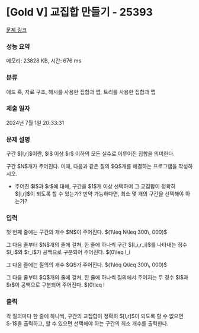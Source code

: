 # [Gold V] 교집합 만들기 - 25393 

[문제 링크](https://www.acmicpc.net/problem/25393) 

### 성능 요약

메모리: 23828 KB, 시간: 676 ms

### 분류

애드 혹, 자료 구조, 해시를 사용한 집합과 맵, 트리를 사용한 집합과 맵

### 제출 일자

2024년 7월 1일 20:33:31

### 문제 설명

<p>구간 $[l,r]$이란, $l$ 이상 $r$ 이하의 모든 실수로 이루어진 집합을 의미한다.</p>

<p>구간 $N$개가 주어진다. 이때, 다음과 같은 질의 $Q$개를 해결하는 프로그램을 작성하시오.</p>

<ul>
	<li>주어진 $l$과 $r$에 대해, 구간을 $1$개 이상 선택하여 그 교집합이 정확히 $[l,r]$이 되도록 할 수 있는가? 만약 가능하다면, 최소 몇 개의 구간을 선택해야 하는가?</li>
</ul>

### 입력 

 <p>첫 번째 줄에는 구간의 개수 $N$이 주어진다. $(1\leq N\leq 300\, 000)$</p>

<p>그 다음 줄부터 $N$개의 줄에 걸쳐, 한 줄에 하나씩 구간 $[l_i,r_i]$를 나타내는 정수 $l_i$와 $r_i$가 공백으로 구분되어 주어진다. $(0\leq l_i<r_i\leq 10^6)$</p>

<p>그 다음 줄에는 질의의 개수 $Q$가 주어진다. $(1\leq Q\leq 300\, 000)$</p>

<p>그 다음 줄부터 $Q$개의 줄에 걸쳐, 한 줄에 하나씩 질의에서 주어지는 두 정수 $l$과 $r$이 공백으로 구분되어 주어진다. $(0\leq l<r\leq 10^6)$</p>

### 출력 

 <p>각 질의마다 한 줄에 하나씩, 구간의 교집합이 정확히 $[l,r]$이 되도록 할 수 없으면 $-1$을 출력하고, 할 수 있으면 선택해야 하는 구간의 최소 개수를 출력한다.</p>

